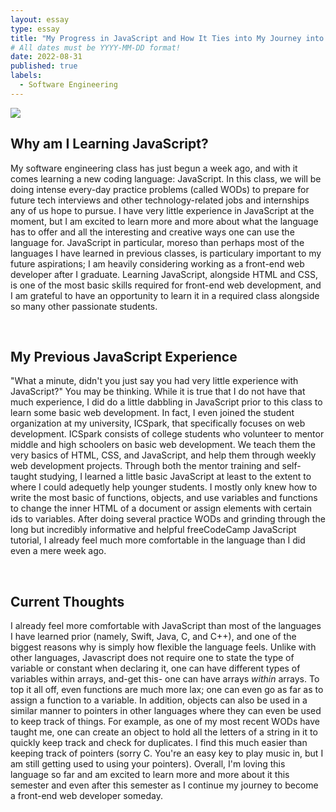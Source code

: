 ```yaml
---
layout: essay
type: essay
title: "My Progress in JavaScript and How It Ties into My Journey into the World of Technology"
# All dates must be YYYY-MM-DD format!
date: 2022-08-31
published: true
labels:
  - Software Engineering
---
```

<img src="https://tse2.mm.bing.net/th?id=OIP.PaDlLHpbz1vol8PwDy6_DwHaHa&pid=Api&P=0">
<h2>Why am I Learning JavaScript?</h2>
<p>  My software engineering class has just begun a week ago, and with it comes learning a new coding language: JavaScript.  In this class, we will be doing intense  every-day practice problems (called WODs) to prepare for future tech interviews and other technology-related jobs and internships any of us hope to pursue.  I have very little experience in JavaScript at the moment, but I am excited to learn more and more about what the language has to offer and all the interesting and creative ways one can use the language for.  JavaScript in particular, moreso than perhaps most of the languages I have learned in previous classes, is particulary important to my future aspirations; I am heavily considering working as a front-end web developer after I graduate. Learning JavaScript, alongside HTML and CSS, is one of the most basic skills required for front-end web development, and I am grateful to have an opportunity to learn it in a required class alongside so many other passionate students.   </p>
<br>
<h2>My Previous JavaScript Experience</h2>
<p>"What a minute, didn't you just say you had very little experience with JavaScript?" You may be thinking.  While it is true that I do not have that much experience, I did do a little dabbling in JavaScript prior to this class to learn some basic web development.  In fact, I even joined the student organization at my university, ICSpark, that specifically focuses on web development.  ICSpark consists of college students who volunteer to mentor middle and high schoolers on basic web development.  We teach them the very basics of HTML, CSS, and JavaScript, and help them through weekly web development projects.  Through both the mentor training and self-taught studying, I learned a little basic JavaScript at least to the extent to where I could adequetly help younger students. I mostly only knew how to write the most basic of functions, objects, and use variables and functions to change the inner HTML of a document or assign elements with certain ids to variables.  After doing several practice WODs and grinding through the long but incredibly informative and helpful freeCodeCamp JavaScript tutorial, I already feel much more comfortable in the language than I did even a mere week ago. </p>

<br>
<h2>Current Thoughts</h2>
<p>I already feel more comfortable with JavaScript than most of the languages I have learned prior (namely, Swift, Java, C, and C++), and one of the biggest reasons why is simply how flexible the language feels. Unlike with other languages, Javascript does not require one to state the type of variable or constant when declaring it, one can have different types of variables within arrays, and-get this- one can have arrays <i>within</i> arrays.  To top it all off, even functions are much more lax; one can even go as far as to assign a function to a variable.  In addition, objects can also be used in a similar manner to pointers in other languages where they can even be used to keep track of things. For example, as one of my most recent WODs have taught me, one can create an object to hold all the letters of a string in it to quickly keep track and check for duplicates.  I find this much easier than keeping track of pointers (sorry C.  You're an easy key to play music in, but I am still getting used to using your pointers). Overall, I'm loving this language so far and am excited to learn more and more about it this semester and even after this semester as I continue my journey to become a front-end web developer someday.</p>

